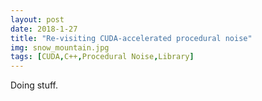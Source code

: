 ```yaml
---
layout: post
date: 2018-1-27
title: "Re-visiting CUDA-accelerated procedural noise"
img: snow_mountain.jpg
tags: [CUDA,C++,Procedural Noise,Library]
---
```


Doing stuff.